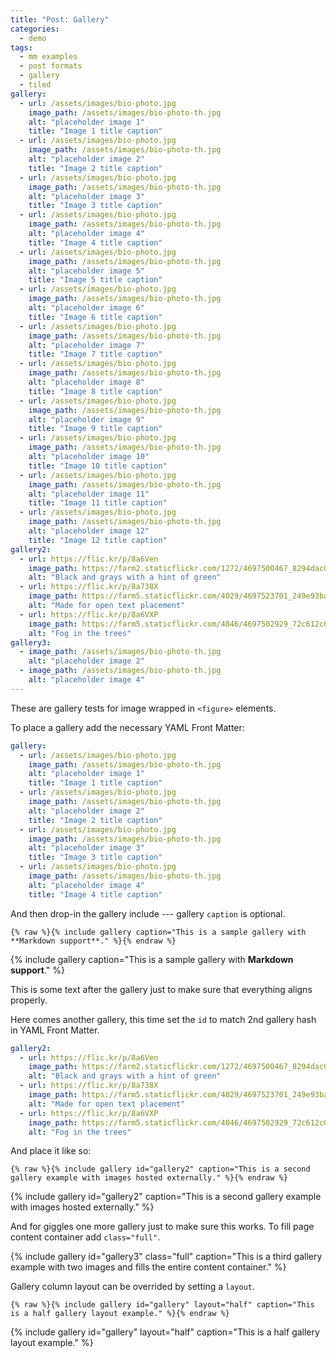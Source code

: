 ```yaml
---
title: "Post: Gallery"
categories:
  - demo
tags:
  - mm examples
  - post formats
  - gallery
  - tiled
gallery:
  - url: /assets/images/bio-photo.jpg
    image_path: /assets/images/bio-photo-th.jpg
    alt: "placeholder image 1"
    title: "Image 1 title caption"
  - url: /assets/images/bio-photo.jpg
    image_path: /assets/images/bio-photo-th.jpg
    alt: "placeholder image 2"
    title: "Image 2 title caption"
  - url: /assets/images/bio-photo.jpg
    image_path: /assets/images/bio-photo-th.jpg
    alt: "placeholder image 3"
    title: "Image 3 title caption"
  - url: /assets/images/bio-photo.jpg
    image_path: /assets/images/bio-photo-th.jpg
    alt: "placeholder image 4"
    title: "Image 4 title caption"
  - url: /assets/images/bio-photo.jpg
    image_path: /assets/images/bio-photo-th.jpg
    alt: "placeholder image 5"
    title: "Image 5 title caption"
  - url: /assets/images/bio-photo.jpg
    image_path: /assets/images/bio-photo-th.jpg
    alt: "placeholder image 6"
    title: "Image 6 title caption"
  - url: /assets/images/bio-photo.jpg
    image_path: /assets/images/bio-photo-th.jpg
    alt: "placeholder image 7"
    title: "Image 7 title caption"
  - url: /assets/images/bio-photo.jpg
    image_path: /assets/images/bio-photo-th.jpg
    alt: "placeholder image 8"
    title: "Image 8 title caption"
  - url: /assets/images/bio-photo.jpg
    image_path: /assets/images/bio-photo-th.jpg
    alt: "placeholder image 9"
    title: "Image 9 title caption"
  - url: /assets/images/bio-photo.jpg
    image_path: /assets/images/bio-photo-th.jpg
    alt: "placeholder image 10"
    title: "Image 10 title caption"
  - url: /assets/images/bio-photo.jpg
    image_path: /assets/images/bio-photo-th.jpg
    alt: "placeholder image 11"
    title: "Image 11 title caption"
  - url: /assets/images/bio-photo.jpg
    image_path: /assets/images/bio-photo-th.jpg
    alt: "placeholder image 12"
    title: "Image 12 title caption"
gallery2:
  - url: https://flic.kr/p/8a6Ven
    image_path: https://farm2.staticflickr.com/1272/4697500467_8294dac099_q.jpg
    alt: "Black and grays with a hint of green"
  - url: https://flic.kr/p/8a738X
    image_path: https://farm5.staticflickr.com/4029/4697523701_249e93ba23_q.jpg
    alt: "Made for open text placement"
  - url: https://flic.kr/p/8a6VXP
    image_path: https://farm5.staticflickr.com/4046/4697502929_72c612c636_q.jpg
    alt: "Fog in the trees"
gallery3:
  - image_path: /assets/images/bio-photo-th.jpg
    alt: "placeholder image 2"
  - image_path: /assets/images/bio-photo-th.jpg
    alt: "placeholder image 4"
---
```


These are gallery tests for image wrapped in `<figure>` elements.

To place a gallery add the necessary YAML Front Matter:

```yaml
gallery:
  - url: /assets/images/bio-photo.jpg
    image_path: /assets/images/bio-photo-th.jpg
    alt: "placeholder image 1"
    title: "Image 1 title caption"
  - url: /assets/images/bio-photo.jpg
    image_path: /assets/images/bio-photo-th.jpg
    alt: "placeholder image 2"
    title: "Image 2 title caption"
  - url: /assets/images/bio-photo.jpg
    image_path: /assets/images/bio-photo-th.jpg
    alt: "placeholder image 3"
    title: "Image 3 title caption"
  - url: /assets/images/bio-photo.jpg
    image_path: /assets/images/bio-photo-th.jpg
    alt: "placeholder image 4"
    title: "Image 4 title caption"
```

And then drop-in the gallery include --- gallery `caption` is optional.

```liquid
{% raw %}{% include gallery caption="This is a sample gallery with **Markdown support**." %}{% endraw %}
```

{% include gallery caption="This is a sample gallery with **Markdown support**." %}

This is some text after the gallery just to make sure that everything aligns properly.

Here comes another gallery, this time set the `id` to match 2nd gallery hash in YAML Front Matter.

```yaml
gallery2:
  - url: https://flic.kr/p/8a6Ven
    image_path: https://farm2.staticflickr.com/1272/4697500467_8294dac099_q.jpg
    alt: "Black and grays with a hint of green"
  - url: https://flic.kr/p/8a738X
    image_path: https://farm5.staticflickr.com/4029/4697523701_249e93ba23_q.jpg
    alt: "Made for open text placement"
  - url: https://flic.kr/p/8a6VXP
    image_path: https://farm5.staticflickr.com/4046/4697502929_72c612c636_q.jpg
    alt: "Fog in the trees"
```

And place it like so: 

```liquid
{% raw %}{% include gallery id="gallery2" caption="This is a second gallery example with images hosted externally." %}{% endraw %}
```

{% include gallery id="gallery2" caption="This is a second gallery example with images hosted externally." %}

And for giggles one more gallery just to make sure this works. To fill page content container add `class="full"`.

{% include gallery id="gallery3" class="full" caption="This is a third gallery example with two images and fills the entire content container." %}

Gallery column layout can be overrided by setting a `layout`.

```liquid
{% raw %}{% include gallery id="gallery" layout="half" caption="This is a half gallery layout example." %}{% endraw %}
```

{% include gallery id="gallery" layout="half" caption="This is a half gallery layout example." %}